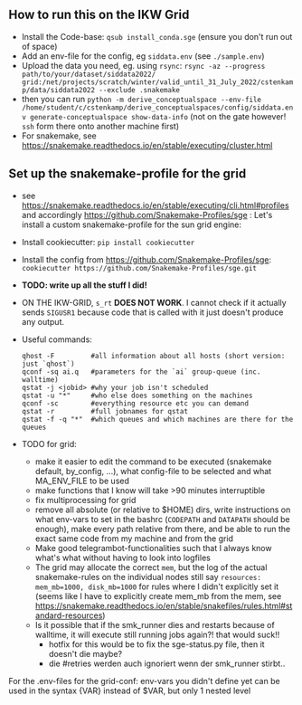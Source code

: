 ## How to run this on the IKW Grid
* Install the Code-base: `qsub install_conda.sge` (ensure you don't run out of space)
* Add an env-file for the config, eg `siddata.env` (see `./sample.env`)
* Upload the data you need, eg. using `rsync`: `rsync -az --progress path/to/your/dataset/siddata2022/ grid:/net/projects/scratch/winter/valid_until_31_July_2022/cstenkamp/data/siddata2022 --exclude .snakemake`
* then you can run `python -m derive_conceptualspace --env-file /home/student/c/cstenkamp/derive_conceptualspaces/config/siddata.env generate-conceptualspace show-data-info` (not on the gate however! `ssh` form there onto another machine first)
* For snakemake, see https://snakemake.readthedocs.io/en/stable/executing/cluster.html 



## Set up the snakemake-profile for the grid

* see https://snakemake.readthedocs.io/en/stable/executing/cli.html#profiles and accordingly https://github.com/Snakemake-Profiles/sge : Let's install a custom snakemake-profile for the sun grid engine:
* Install cookiecutter: `pip install cookiecutter`
* Install the config from https://github.com/Snakemake-Profiles/sge: `cookiecutter https://github.com/Snakemake-Profiles/sge.git`


* **TODO: write up all the stuff I did!**

* ON THE IKW-GRID, `s_rt` **DOES NOT WORK**. I cannot check if it actually sends `SIGUSR1` because code that is called with it just doesn't produce any output.

* Useful commands:
  ```
  qhost -F         #all information about all hosts (short version: just `qhost`)
  qconf -sq ai.q   #parameters for the `ai` group-queue (inc. walltime)
  qstat -j <jobid> #why your job isn't scheduled
  qstat -u "*"     #who else does something on the machines
  qconf -sc        #everything resource etc you can demand
  qstat -r         #full jobnames for qstat
  qstat -f -q "*"  #which queues and which machines are there for the queues
  ```
  

* TODO for grid:
  * make it easier to edit the command to be executed (snakemake default, by_config, ...), what config-file to be selected and what MA_ENV_FILE to be used
  * make functions that I know will take >90 minutes interruptible 
  * fix multiprocessing for grid
  * remove all absolute (or relative to $HOME) dirs, write instructions on what env-vars to set in the bashrc (`CODEPATH` and `DATAPATH` should be enough), make every path relative from there, and be able to run the exact same code from my machine and from the grid
  * Make good telegrambot-functionalities such that I always know what's what without having to look into logfiles
  * The grid may allocate the correct `mem`, but the log of the actual snakemake-rules on the individual nodes still say `resources: mem_mb=1000, disk_mb=1000` for rules where I didn't explicitly set it (seems like I have to explicitly create mem_mb from the mem, see https://snakemake.readthedocs.io/en/stable/snakefiles/rules.html#standard-resources)
  * Is it possible that if the smk_runner dies and restarts because of walltime, it will execute still running jobs again?! that would suck!!
    * hotfix for this would be to fix the sge-status.py file, then it doesn't die maybe?
    * die #retries werden auch ignoriert wenn der smk_runner stirbt..


For the .env-files for the grid-conf: env-vars you didn't define yet can be used in the syntax {VAR} instead of $VAR, but only 1 nested level